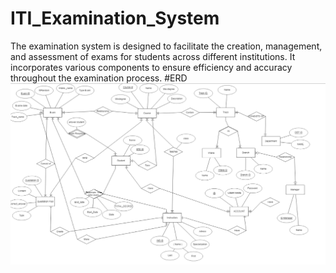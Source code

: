 # ITI_Examination_System
The examination system is designed to facilitate the creation, management, and assessment of exams for students across different institutions. It incorporates various components to ensure efficiency and accuracy throughout the examination process.
#ERD
![ERD Image](https://github.com/Hadikhaled/ITI_Examination_System/blob/main/ERDEXAMINATION.PNG)
